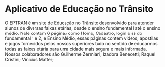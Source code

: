 <h1>Aplicativo de Educação no Trânsito</h1>


O EPTRAN é um site de Educação no Trânsito desenvolvido para atender alunos de diversas faixas etárias, desde o ensino fundamental I até o ensino médio. 
Nele contem 6 páginas como Home, Cadastro, login e as do fundamental 1 e 2, e Ensino Médio, essas páginas contem videos, apostilas e jogos fornecidos pelos nossos superiores 
tudo no sentido de educarmos todas  as faixas etária para uma cidade mais segura e mais informada. Nossos colaboradores são Guilherme Zermiani; Izadora Benedetti; Raquel Cristini; Vinicius Matter; 




